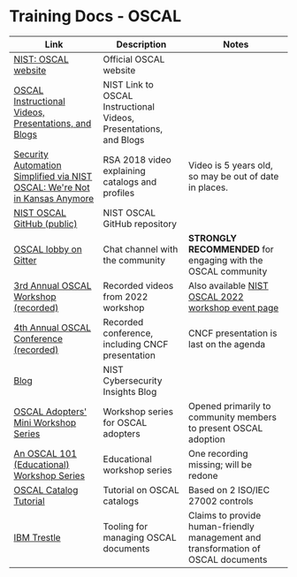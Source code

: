 # Training Docs - OSCAL

| Link                                                                                                                                                          | Description                                                       | Notes                                                                                                                                                               |
| ------------------------------------------------------------------------------------------------------------------------------------------------------------- | ----------------------------------------------------------------- | ------------------------------------------------------------------------------------------------------------------------------------------------------------------- |
| [NIST: OSCAL website](https://www.nist.gov/oscal)                                                                                                             | Official OSCAL website                                            |                                                                                                                                                                     |
| [OSCAL Instructional Videos, Presentations, and Blogs](https://pages.nist.gov/OSCAL/learn/presentations/)                                                     | NIST Link to OSCAL Instructional Videos, Presentations, and Blogs |                                                                                                                                                                     |
| [Security Automation Simplified via NIST OSCAL: We're Not in Kansas Anymore](https://www.youtube.com/watch?v=eP8K7piU5UQ)                                     | RSA 2018 video explaining catalogs and profiles                   | Video is 5 years old, so may be out of date in places.                                                                                                              |
| [NIST OSCAL GitHub (public)](https://www.github.com/usnistgov/OSCAL)                                                                                          | NIST OSCAL GitHub repository                                      |                                                                                                                                                                     |
| [OSCAL lobby on Gitter](https://gitter.im/usnistgov-OSCAL/Lobby)                                                                                              | Chat channel with the community                                   | **STRONGLY RECOMMENDED** for engaging with the OSCAL community                                                                                                      |
| [3rd Annual OSCAL Workshop (recorded)](https://pages.nist.gov/OSCAL/learn/presentations/oscal-workshop-2022-03/)                                              | Recorded videos from 2022 workshop                                | Also available [NIST OSCAL 2022 workshop event page](https://www.nist.gov/news-events/events/2022/03/3rd-open-security-controls-assessment-language-oscal-workshop) |
| [4th Annual OSCAL Conference (recorded)](https://www.nist.gov/news-events/events/2023/05/4th-open-security-controls-assessment-language-oscal-conference-and) | Recorded conference, including CNCF presentation                  | CNCF presentation is last on the agenda                                                                                                                             |
| [Blog](https://www.nist.gov/blogs/cybersecurity-insights/foundation-interoperable-and-portable-security-automation-revealed)                                  | NIST Cybersecurity Insights Blog                                  |                                                                                                                                                                     |
| [OSCAL Adopters' Mini Workshop Series](https://csrc.nist.gov/Projects/open-security-controls-assessment-language/oscal-adopters-workshops)                    | Workshop series for OSCAL adopters                                | Opened primarily to community members to present OSCAL adoption                                                                                                     |
| [An OSCAL 101 (Educational) Workshop Series](https://csrc.nist.gov/Projects/open-security-controls-assessment-language/oscal-education-workshops)             | Educational workshop series                                       | One recording missing; will be redone                                                                                                                               |
| [OSCAL Catalog Tutorial](https://pages.nist.gov/OSCAL/learn/tutorials/control/basic-catalog/)                                                                 | Tutorial on OSCAL catalogs                                        | Based on 2 ISO/IEC 27002 controls                                                                                                                                   |
| [IBM Trestle](https://github.com/IBM/compliance-trestle)                                                                                                      | Tooling for managing OSCAL documents                              | Claims to provide human-friendly management and transformation of OSCAL documents                                                                                   |
